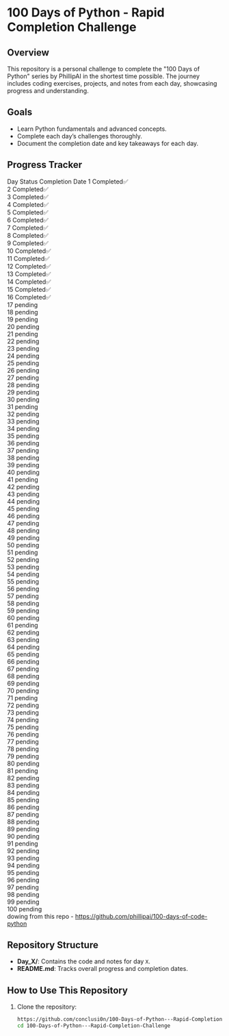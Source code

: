 # 100 Days of Python - Rapid Completion Challenge

## Overview  
This repository is a personal challenge to complete the "100 Days of Python" series by PhillipAI in the shortest time possible. The journey includes coding exercises, projects, and notes from each day, showcasing progress and understanding.

## Goals  
- Learn Python fundamentals and advanced concepts.  
- Complete each day’s challenges thoroughly.  
- Document the completion date and key takeaways for each day.

## Progress Tracker  
Day 	Status	Completion Date 
1	  Completed✅ 	
2	  Completed✅ 	
3	  Completed✅ 	
4	  Completed✅ 	
5	  Completed✅ 	
6	  Completed✅ 	
7	  Completed✅ 	
8	  Completed✅ 	
9	  Completed✅ 	
10	  Completed✅ 	
11	  Completed✅ 	
12	  Completed✅ 	
13	  Completed✅ 	
14	  Completed✅ 	
15	  Completed✅  	
16	  Completed✅ 	
17	pending 	
18	pending 	
19	pending 	
20	pending 	
21	pending 	
22	pending 	
23	pending 	
24	pending 	
25	pending 	
26	pending 	
27	pending 	
28	pending 	
29	pending 	
30	pending 	
31	pending 	
32	pending 	
33	pending 	
34	pending 	
35	pending 	
36	pending 	
37	pending 	
38	pending 	
39	pending 	
40	pending 	
41	pending 	
42	pending 	
43	pending 	
44	pending 	
45	pending 	
46	pending 	
47	pending 	
48	pending 	
49	pending 	
50	pending 	
51	pending 	
52	pending 	
53	pending 	
54	pending 	
55	pending 	
56	pending 	
57	pending 	
58	pending 	
59	pending 	
60	pending 	
61	pending 	
62	pending 	
63	pending 	
64	pending 	
65	pending 	
66	pending 	
67	pending 	
68	pending 	
69	pending 	
70	pending 	
71	pending 	
72	pending 	
73	pending 	
74	pending 	
75	pending 	
76	pending 	
77	pending 	
78	pending 	
79	pending 	
80	pending 	
81	pending 	
82	pending 	
83	pending 	
84	pending 	
85	pending 	
86	pending 	
87	pending 	
88	pending 	
89	pending 	
90	pending 	
91	pending 	
92	pending 	
93	pending 	
94	pending 	
95	pending 	
96	pending 	
97	pending 	
98	pending 	
99	pending 	
100	pending 	
dowing from this repo - https://github.com/phillipai/100-days-of-code-python
## Repository Structure  
- **Day_X/**: Contains the code and notes for day `X`.  
- **README.md**: Tracks overall progress and completion dates.  

## How to Use This Repository  
1. Clone the repository:  
   ```bash
   https://github.com/conclusi0n/100-Days-of-Python---Rapid-Completion-Challenge
   cd 100-Days-of-Python---Rapid-Completion-Challenge
